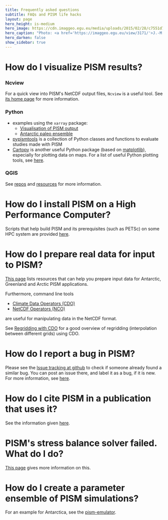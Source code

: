 ```yaml
---
title: Frequently asked questions
subtitle: FAQs and PISM life hacks
layout: page
hero_height: is-medium
hero_image: https://cdn.imaggeo.egu.eu/media/uploads/2015/02/28/c7551d79e7f144911384c731d08cdedd.jpg
hero_caption: "Photo: <a href='https://imaggeo.egu.eu/view/3171/'>J.-M. Nasse / imaggeo </a>"
hero_darken: false
show_sidebar: true
---
```


# How do I visualize PISM results?

### Ncview

For a quick view into PISM's NetCDF output files, `Ncview` is a useful
tool. See [its home page](http://cirrus.ucsd.edu/ncview/) for more information.

### Python

- examples using the `xarray` package:
    - [Visualisation of PISM output](https://nbviewer.org/github/m-kreuzer/pism.github.io/blob/main/jupyter/pism_visualisation_python.ipynb)
    - [Antarctic paleo ensemble](https://gallery.pangeo.io/repos/ldeo-glaciology/pangeo-glaciology-examples/04_paleo_PISM.html)
- [<i class="fab fa-github fa-lg"></i> pypismtools](https://github.com/pism/pypismtools) is a collection of Python classes and functions to evaluate studies made with PISM
- [Cartopy](https://scitools.org.uk/cartopy/) is another useful Python package (based on [matplotlib](https://matplotlib.org/)), especially for plotting data on maps. For a list of useful Python plotting tools, see [here](http://www.marknagelberg.com/overview-python-and-non-python-mapping-tools-for-data-scientists/).

### QGIS 

See [<i class="fab fa-github fa-lg"></i> repos](https://github.com/pism/pism-qgis) and [<i class="fab fa-github fa-lg"></i> resources](https://github.com/pism/QGIS-Resources) for more information.

# How do I install PISM on a High Performance Computer?

Scripts that help build PISM and its prerequisites (such as PETSc) on some HPC system are provided [here](https://github.com/pism/pism-builds).

# How do I prepare real data for input to PISM?

[This page](/data/) lists resources that can help you prepare input data for Antarctic, Greenland and Arctic PISM applications.

Furthermore, command line tools

- [Climate Data Operators (CDO)](https://code.mpimet.mpg.de/projects/cdo)
- [NetCDF Operators (NCO)](http://nco.sourceforge.net/)

are useful for manipulating data in the NetCDF format.

See [Regridding with
CDO](https://www.climate-cryosphere.org/wiki/index.php?title=Regridding_with_CDO)
for a good overview of regridding (interpolation between different grids) using CDO.

# How do I report a bug in PISM?

Please see the [<i class="fab fa-github fa-lg"></i> Issue tracking at github](https://github.com/pism/pism/issues) to check if someone already found a similar bug. You can post an issue there, and label it as a bug, if it is new. For more information, see [here](http://www.pism.io/docs/contributing/bug-reporting.html). 

# How do I cite PISM in a publication that uses it?

See the information given [here](http://www.pism.io/citing/).

# PISM's stress balance solver failed. What do I do?

[This page](/faq_stress_balance_error/) gives more information on this.

# How do I create a parameter ensemble of PISM simulations?

For an example for Antarctica, see the [<i class="fab fa-github fa-lg"></i> pism-emulator](https://github.com/pism/pism-emulator).




